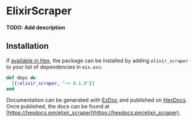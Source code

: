 # ElixirScraper

**TODO: Add description**

## Installation

If [available in Hex](https://hex.pm/docs/publish), the package can be installed
by adding `elixir_scraper` to your list of dependencies in `mix.exs`:

```elixir
def deps do
  [{:elixir_scraper, "~> 0.1.0"}]
end
```

Documentation can be generated with [ExDoc](https://github.com/elixir-lang/ex_doc)
and published on [HexDocs](https://hexdocs.pm). Once published, the docs can
be found at [https://hexdocs.pm/elixir_scraper](https://hexdocs.pm/elixir_scraper).

